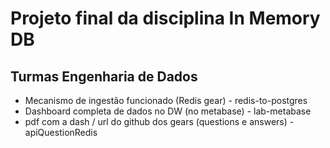 # Projeto final da disciplina In Memory DB
## Turmas Engenharia de Dados


*  Mecanismo de ingestão funcionado (Redis gear) - redis-to-postgres
*  Dashboard completa de dados no DW (no metabase) - lab-metabase
*  pdf com a dash / url do github dos gears (questions e answers) - apiQuestionRedis



